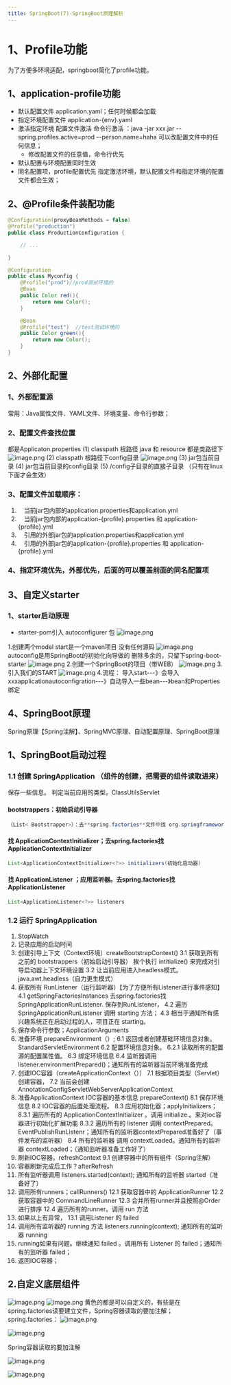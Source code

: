 ```yaml
---
title: SpringBoot(7)-SpringBoot原理解析
---
```

# 1、Profile功能
为了方便多环境适配，springboot简化了profile功能。
## 1、application-profile功能
- 默认配置文件  application.yaml；任何时候都会加载
- 指定环境配置文件  application-{env}.yaml
- 激活指定环境
  配置文件激活
  命令行激活 ：java -jar xxx.jar --spring.profiles.active=prod  --person.name=haha  可以改配置文件中的任何信息；
    -  修改配置文件的任意值，命令行优先
-  默认配置与环境配置同时生效
- 同名配置项，profile配置优先 
指定激活环境，默认配置文件和指定环境的配置文件都会生效；
## 2、@Profile条件装配功能
```java
@Configuration(proxyBeanMethods = false)
@Profile("production") 
public class ProductionConfiguration {

    // ...

}

@Configuration
public class Myconfig {
    @Profile("prod")//prod测试环境的
    @Bean
    public Color red(){
        return new Color();
    }

    @Bean
    @Profile("test")  //test测试环境的
    public Color green(){
        return new Color();
    }
}
```
## 2、外部化配置
### 1、外部配置源
常用：Java属性文件、YAML文件、环境变量、命令行参数；
### 2、配置文件查找位置
都是Applicaton.properties
(1) classpath 根路径  java 和 resource 都是类路径下
![image.png](https://cdn.jsdelivr.net/gh/Control-body/tuChuang/2022/03/image-be0160d5774446b2bee0e04cb63b3be7.png)
(2) classpath 根路径下config目录
![image.png](https://cdn.jsdelivr.net/gh/Control-body/tuChuang/2022/03/image-9c40f006ad184906a3f690460e944547.png)
(3) jar包当前目录
(4) jar包当前目录的config目录
(5) /config子目录的直接子目录 （只有在linux下面才会生效）
### 3、配置文件加载顺序：
1. 　当前jar包内部的application.properties和application.yml
2. 　当前jar包内部的application-{profile}.properties 和 application-{profile}.yml
3. 　引用的外部jar包的application.properties和application.yml
4. 　引用的外部jar包的application-{profile}.properties 和 application-{profile}.yml
### 4、指定环境优先，外部优先，后面的可以覆盖前面的同名配置项
## 3、自定义starter



### 1、starter启动原理
- starter-pom引入 autoconfigurer 包
  ![image.png](https://cdn.jsdelivr.net/gh/Control-body/tuChuang/2022/03/image-d8b7a5c02ca94ca9bf80bc192a92eb71.png)
  
1.创建两个model
  start是一个maven项目 没有任何源码
  ![image.png](https://cdn.jsdelivr.net/gh/Control-body/tuChuang/2022/03/image-990c902d4fd7476684951cd82f6db37c.png)
  autoconfig是用SpringBoot的初始化向导做的 删除多余的，只留下spring-boot-starter
  ![image.png](https://cdn.jsdelivr.net/gh/Control-body/tuChuang/2022/03/image-27851c0da2d74932bf1a2bc383031c0f.png)
2.创建一个SpringBoot的项目（带WEB）
  ![image.png](https://cdn.jsdelivr.net/gh/Control-body/tuChuang/2022/03/image-e9c8aeebf6f74e17b0d4ab91862ebcd9.png)
3.引入我们的START
  ![image.png](https://cdn.jsdelivr.net/gh/Control-body/tuChuang/2022/03/image-eb98c70e07c647c3b206d6e41fd69836.png)
4.流程：
  导入start---》会导入xxxapplicationautoconfigration---》自动导入一些bean---》bean和Properties绑定

## 4、SpringBoot原理
Spring原理【Spring注解】、SpringMVC原理、自动配置原理、SpringBoot原理
## 1、SpringBoot启动过程
### 1.1 创建 SpringApplication （组件的创建，把需要的组件读取进来）
保存一些信息。
判定当前应用的类型。ClassUtilsServlet
####  bootstrappers：初始启动引导器
```java
（List< Bootstrapper>）：去**spring.factories**文件中找 org.springframework.boot.Bootstrapper
```
####  找 ApplicationContextInitializer；去**spring.factories**找 ApplicationContextInitializer

```java
List<ApplicationContextInitializer<?>> initializers(初始化启动器)
```
####   找 ApplicationListener  ；应用监听器。去**spring.factories**找 ApplicationListener
```java
List<ApplicationListener<?>> listeners
```




### 1.2 运行 SpringApplication
1. StopWatch
2. 记录应用的启动时间
3. 创建引导上下文（Context环境）createBootstrapContext()
   3.1 获取到所有之前的 bootstrappers（初始启动引导器） 挨个执行 intitialize() 来完成对引导启动器上下文环境设置
   3.2 让当前应用进入headless模式。java.awt.headless（自力更生模式）
4. 获取所有 RunListener（运行监听器）【为了方便所有Listener进行事件感知】
   4.1 getSpringFactoriesInstances 去spring.factories找 SpringApplicationRunListener. 保存到RunListener，
   4.2 遍历 SpringApplicationRunListener 调用 starting 方法；
   4.3 相当于通知所有感兴趣系统正在启动过程的人，项目正在 starting。
5. 保存命令行参数；ApplicationArguments
6. 准备环境 prepareEnvironment（）;
   6.1 返回或者创建基础环境信息对象。StandardServletEnvironment
   6.2 配置环境信息对象。
   6.2.1 读取所有的配置源的配置属性值。
   6.3 绑定环境信息
   6.4 监听器调用 listener.environmentPrepared()；通知所有的监听器当前环境准备完成
7. 创建IOC容器（createApplicationContext（））
   7.1 根据项目类型（Servlet）创建容器，
   7.2 当前会创建 AnnotationConfigServletWebServerApplicationContext
8. 准备ApplicationContext IOC容器的基本信息   prepareContext()
   8.1 保存环境信息
   8.2 IOC容器的后置处理流程。
   8.3 应用初始化器；applyInitializers；
   8.3.1 遍历所有的 ApplicationContextInitializer 。调用 initialize.。来对ioc容器进行初始化扩展功能
   8.3.2  遍历所有的 listener 调用 contextPrepared。EventPublishRunListenr；通知所有的监听器contextPrepared准备好了（事件发布的监听器）
   8.4 所有的监听器 调用 contextLoaded。通知所有的监听器 contextLoaded；（通知监听器准备工作好了）
9. 刷新IOC容器。refreshContext
   9.1 创建容器中的所有组件（Spring注解）
10. 容器刷新完成后工作？afterRefresh
11. 所有监听器调用 listeners.started(context); 通知所有的监听器 started（准备好了）
12. 调用所有runners；callRunners()
    12.1 获取容器中的 ApplicationRunner
    12.2 获取容器中的  CommandLineRunner
    12.3 合并所有runner并且按照@Order进行排序
    12.4 遍历所有的runner。调用 run 方法
13. 如果以上有异常，
    13.1 调用Listener 的 failed
14. 调用所有监听器的 running 方法  listeners.running(context); 通知所有的监听器 running
15. running如果有问题。继续通知 failed 。调用所有 Listener 的 failed；通知所有的监听器 failed；
16. 返回IOC容器；
## 2.自定义底层组件
![image.png](https://cdn.jsdelivr.net/gh/Control-body/tuChuang/2022/03/image-91e7f09acc094ff3ba8accb8d358734a.png)
![image.png](https://cdn.jsdelivr.net/gh/Control-body/tuChuang/2022/03/image-1a27b3fe5702435c974198d7f92effce.png)
黄色的都是可以自定义的，有些是在spring.factories读要建立文件，Spring容器读取的要加注解；
spring.factories：
![image.png](https://cdn.jsdelivr.net/gh/Control-body/tuChuang/2022/03/image-65e60b7d9fe9404ea541dfe80760d71f.png)

![image.png](https://cdn.jsdelivr.net/gh/Control-body/tuChuang/2022/03/image-477097976b394892a37be53c77b382d1.png)

Spring容器读取的要加注解

![image.png](https://cdn.jsdelivr.net/gh/Control-body/tuChuang/2022/03/image-b580fa53122244d39d8ca3be7360faea.png)

![image.png](https://cdn.jsdelivr.net/gh/Control-body/tuChuang/2022/03/image-55e1ff8033874a21827a0bea39fb0678.png)
